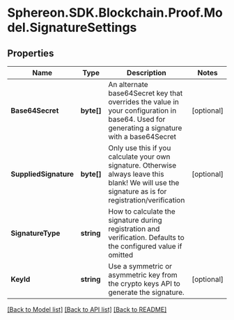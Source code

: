 # Sphereon.SDK.Blockchain.Proof.Model.SignatureSettings
## Properties

Name | Type | Description | Notes
------------ | ------------- | ------------- | -------------
**Base64Secret** | **byte[]** | An alternate base64Secret key that overrides the value in your configuration in base64. Used for generating a signature with a base64Secret | [optional] 
**SuppliedSignature** | **byte[]** | Only use this if you calculate your own signature. Otherwise always leave this blank! We will use the signature as is for registration/verification | [optional] 
**SignatureType** | **string** | How to calculate the signature during registration and verification. Defaults to the configured value if omitted | 
**KeyId** | **string** | Use a symmetric or asymmetric key from the crypto keys API to generate the signature. | [optional] 

[[Back to Model list]](../README.md#documentation-for-models) [[Back to API list]](../README.md#documentation-for-api-endpoints) [[Back to README]](../README.md)

